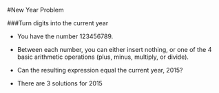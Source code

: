 #New Year Problem

###Turn digits into the current year

- You have the number 123456789. 
- Between each number, you can either insert nothing, or one of the 4 basic arithmetic operations (plus, minus, multiply, or divide).
- Can the resulting expression equal the current year, 2015?

- There are 3 solutions for 2015
